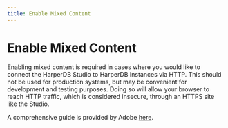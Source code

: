 ```yaml
---
title: Enable Mixed Content
---
```


# Enable Mixed Content

Enabling mixed content is required in cases where you would like to connect the HarperDB Studio to HarperDB Instances via HTTP. This should not be used for production systems, but may be convenient for development and testing purposes. Doing so will allow your browser to reach HTTP traffic, which is considered insecure, through an HTTPS site like the Studio.



A comprehensive guide is provided by Adobe [here](https://experienceleague.adobe.com/docs/target/using/experiences/vec/troubleshoot-composer/mixed-content.html).
